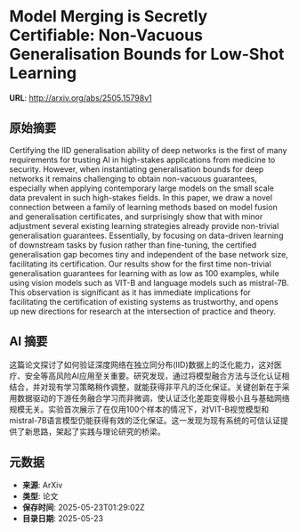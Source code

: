 # Model Merging is Secretly Certifiable: Non-Vacuous Generalisation Bounds for Low-Shot Learning

**URL**: http://arxiv.org/abs/2505.15798v1

## 原始摘要

Certifying the IID generalisation ability of deep networks is the first of
many requirements for trusting AI in high-stakes applications from medicine to
security. However, when instantiating generalisation bounds for deep networks
it remains challenging to obtain non-vacuous guarantees, especially when
applying contemporary large models on the small scale data prevalent in such
high-stakes fields. In this paper, we draw a novel connection between a family
of learning methods based on model fusion and generalisation certificates, and
surprisingly show that with minor adjustment several existing learning
strategies already provide non-trivial generalisation guarantees. Essentially,
by focusing on data-driven learning of downstream tasks by fusion rather than
fine-tuning, the certified generalisation gap becomes tiny and independent of
the base network size, facilitating its certification. Our results show for the
first time non-trivial generalisation guarantees for learning with as low as
100 examples, while using vision models such as VIT-B and language models such
as mistral-7B. This observation is significant as it has immediate implications
for facilitating the certification of existing systems as trustworthy, and
opens up new directions for research at the intersection of practice and
theory.


## AI 摘要

这篇论文探讨了如何验证深度网络在独立同分布(IID)数据上的泛化能力，这对医疗、安全等高风险AI应用至关重要。研究发现，通过将模型融合方法与泛化认证相结合，并对现有学习策略稍作调整，就能获得非平凡的泛化保证。关键创新在于采用数据驱动的下游任务融合学习而非微调，使认证泛化差距变得极小且与基础网络规模无关。实验首次展示了在仅用100个样本的情况下，对VIT-B视觉模型和mistral-7B语言模型仍能获得有效的泛化保证。这一发现为现有系统的可信认证提供了新思路，架起了实践与理论研究的桥梁。

## 元数据

- **来源**: ArXiv
- **类型**: 论文
- **保存时间**: 2025-05-23T01:29:02Z
- **目录日期**: 2025-05-23
